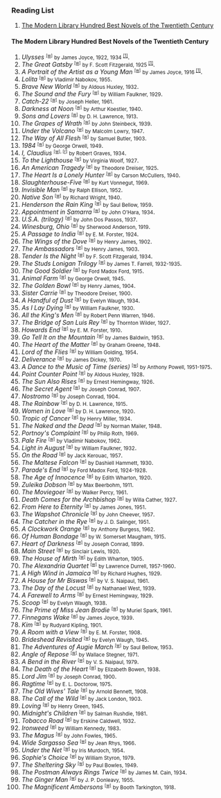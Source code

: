 <h3>Reading List</h3>

<ol>
  <li><a href="#m1">The Modern Library Hundred Best Novels of the Twentieth Century</a></li>
</ol>

<h4><a name="m1">The Modern Library Hundred Best Novels of the Twentieth Century</a></h4>
<ol>
  <li><cite>Ulysses</cite> <small><sup><a href="https://en.wikipedia.org/wiki/Ulysses_(novel)">[w]</a></sup></small> <small>by James Joyce, 1922, 1934 <sup><a href="https://archive.org/details/in.ernet.dli.2015.460204">[1]</a></sup></small>.</li>
  <li><cite>The Great Gatsby</cite> <small><sup><a href="https://en.wikipedia.org/wiki/The_Great_Gatsby">[w]</a></sup></small> <small>by F. Scott Fitzgerald, 1925 <sup><a href="https://archive.org/details/in.ernet.dli.2015.184960">[1]</a></sup></small>.</li>
    <li><cite>A Portrait of the Artist as a Young Man</cite> <small><sup><a href="https://en.wikipedia.org/wiki/A_Portrait_of_the_Artist_as_a_Young_Man">[w]</a></sup></small> <small>by James Joyce, 1916 <sup><a href="https://archive.org/details/portraitofartist00joycrich">[1]</a></sup></small>.</li>
    <li><cite>Lolita</cite> <small><sup><a href="https://en.wikipedia.org/wiki/Lolita">[w]</a></sup></small> <small>by Vladimir Nabokov, 1955</small>.</li>
    <li><cite>Brave New World</cite> <small><sup><a href="https://en.wikipedia.org/wiki/Brave_New_World">[w]</a></sup></small> <small>by Aldous Huxley, 1932</small>.</li>
    <li><cite>The Sound and the Fury</cite> <small><sup><a href="https://en.wikipedia.org/wiki/The_Sound_and_the_Fury">[w]</a></sup></small> <small>by William Faulkner, 1929</small>.</li>
    <li><cite>Catch-22</cite> <small><sup><a href="https://en.wikipedia.org/wiki/Catch-22">[w]</a></sup></small> <small>by Joseph Heller, 1961</small>.</li>
    <li><cite>Darkness at Noon</cite> <small><sup><a href="https://en.wikipedia.org/wiki/Darkness_at_Noon">[w]</a></sup></small> <small>by Arthur Koestler, 1940</small>.</li>
    <li><cite>Sons and Lovers</cite> <small><sup><a href="https://en.wikipedia.org/wiki/Sons_and_Lovers">[w]</a></sup></small> <small>by D. H. Lawrence, 1913</small>.</li>
    <li><cite>The Grapes of Wrath</cite> <small><sup><a href="https://en.wikipedia.org/wiki/The_Grapes_of_Wrath">[w]</a></sup></small> <small>by John Steinbeck, 1939</small>.</li>
    <li><cite>Under the Volcano</cite> <small><sup><a href="https://en.wikipedia.org/wiki/Under_the_Volcano">[w]</a></sup></small> <small>by Malcolm Lowry, 1947</small>.</li>
    <li><cite>The Way of All Flesh</cite> <small><sup><a href="https://en.wikipedia.org/wiki/The_Way_of_All_Flesh">[w]</a></sup></small> <small>by Samuel Butler, 1903</small>.</li>
    <li><cite>1984</cite> <small><sup><a href="https://en.wikipedia.org/wiki/Nineteen_Eighty-Four">[w]</a></sup></small> <small>by George Orwell, 1949</small>.</li>
    <li><cite>I, Claudius</cite> <small><sup><a href="https://en.wikipedia.org/wiki/I,_Claudius">[w]</a>, <a href="https://www.goodreads.com/book/show/480699.I_Claudius">[r]</a></sup></small> <small>by Robert Graves, 1934</small>.</li>
    <li><cite>To the Lighthouse</cite> <small><sup><a href="https://en.wikipedia.org/wiki/To_the_Lighthouse">[w]</a></sup></small> <small>by Virginia Woolf, 1927</small>.</li>
    <li><cite>An American Tragedy</cite> <small><sup><a href="https://en.wikipedia.org/wiki/An_American_Tragedy">[w]</a></sup></small> <small>by Theodore Dreiser, 1925</small>.</li>
    <li><cite>The Heart Is a Lonely Hunter</cite> <small><sup><a href="https://en.wikipedia.org/wiki/The_Heart_Is_a_Lonely_Hunter">[w]</a></sup></small> <small>by Carson McCullers, 1940</small>.</li>
    <li><cite>Slaughterhouse-Five</cite> <small><sup><a href="https://en.wikipedia.org/wiki/Slaughterhouse-Five">[w]</a></sup></small> <small>by Kurt Vonnegut, 1969</small>.</li>
    <li><cite>Invisible Man</cite> <small><sup><a href="https://en.wikipedia.org/wiki/Invisible_Man">[w]</a></sup></small> <small>by Ralph Ellison, 1952</small>.</li>
    <li><cite>Native Son</cite> <small><sup><a href="https://en.wikipedia.org/wiki/Native_Son">[w]</a></sup></small> <small>by Richard Wright, 1940</small>.</li>
    <li><cite>Henderson the Rain King</cite> <small><sup><a href="https://en.wikipedia.org/wiki/Henderson_the_Rain_King">[w]</a></sup></small> <small>by Saul Bellow, 1959</small>.</li>
    <li><cite>Appointment in Samarra</cite> <small><sup><a href="https://en.wikipedia.org/wiki/Appointment_in_Samarra">[w]</a></sup></small> <small>by John O’Hara, 1934</small>.</li>
    <li><cite>U.S.A. (trilogy)</cite> <small><sup><a href="https://en.wikipedia.org/wiki/U.S.A._(trilogy)">[w]</a></sup></small> <small>by John Dos Passos, 1937</small>.</li>
    <li><cite>Winesburg, Ohio</cite> <small><sup><a href="https://en.wikipedia.org/wiki/Winesburg,_Ohio">[w]</a></sup></small> <small>by Sherwood Anderson, 1919</small>.</li>
    <li><cite>A Passage to India</cite> <small><sup><a href="https://en.wikipedia.org/wiki/A_Passage_to_India">[w]</a></sup></small> <small>by E. M. Forster, 1924</small>.</li>
    <li><cite>The Wings of the Dove</cite> <small><sup><a href="https://en.wikipedia.org/wiki/The_Wings_of_the_Dove">[w]</a></sup></small> <small>by Henry James, 1902</small>.</li>
    <li><cite>The Ambassadors</cite> <small><sup><a href="https://en.wikipedia.org/wiki/The_Ambassadors">[w]</a></sup></small> <small>by Henry James, 1903</small>.</li>
    <li><cite>Tender Is the Night</cite> <small><sup><a href="https://en.wikipedia.org/wiki/Tender_Is_the_Night">[w]</a></sup></small> <small>by F. Scott Fitzgerald, 1934</small>.</li>
    <li><cite>The Studs Lonigan Trilogy</cite> <small><sup><a href="https://en.wikipedia.org/wiki/Studs_Lonigan">[w]</a></sup></small> <small>by James T. Farrell, 1932-1935</small>.</li>
    <li><cite>The Good Soldier</cite> <small><sup><a href="https://en.wikipedia.org/wiki/The_Good_Soldier">[w]</a></sup></small> <small>by Ford Madox Ford, 1915</small>.</li>
    <li><cite>Animal Farm</cite> <small><sup><a href="https://en.wikipedia.org/wiki/Animal_Farm">[w]</a></sup></small> <small>by George Orwell, 1945</small>.</li>
    <li><cite>The Golden Bowl</cite> <small><sup><a href="https://en.wikipedia.org/wiki/The_Golden_Bowl">[w]</a></sup></small> <small>by Henry James, 1904</small>.</li>
    <li><cite>Sister Carrie</cite> <small><sup><a href="https://en.wikipedia.org/wiki/Sister_Carrie">[w]</a></sup></small> <small>by Theodore Dreiser, 1900</small>.</li>
    <li><cite>A Handful of Dust</cite> <small><sup><a href="https://en.wikipedia.org/wiki/A_Handful_of_Dust">[w]</a></sup></small> <small>by Evelyn Waugh, 1934</small>.</li>
    <li><cite>As I Lay Dying</cite> <small><sup><a href="https://en.wikipedia.org/wiki/As_I_Lay_Dying">[w]</a></sup></small> <small>by William Faulkner, 1930</small>.</li>
    <li><cite>All the King's Men</cite> <small><sup><a href="https://en.wikipedia.org/wiki/All_the_King%27s_Men">[w]</a></sup></small> <small>by Robert Penn Warren, 1946</small>.</li>
    <li><cite>The Bridge of San Luis Rey</cite> <small><sup><a href="https://en.wikipedia.org/wiki/The_Bridge_of_San_Luis_Rey">[w]</a></sup></small> <small>by Thornton Wilder, 1927</small>.</li>
    <li><cite>Howards End</cite> <small><sup><a href="https://en.wikipedia.org/wiki/Howards_End">[w]</a></sup></small> <small>by E. M. Forster, 1910</small>.</li>
    <li><cite>Go Tell It on the Mountain</cite> <small><sup><a href="https://en.wikipedia.org/wiki/Go_Tell_It_on_the_Mountain_(novel)">[w]</a></sup></small> <small>by James Baldwin, 1953</small>.</li>
    <li><cite>The Heart of the Matter</cite> <small><sup><a href="https://en.wikipedia.org/wiki/The_Heart_of_the_Matter">[w]</a></sup></small> <small>by Graham Greene, 1948</small>.</li>
    <li><cite>Lord of the Flies</cite> <small><sup><a href="https://en.wikipedia.org/wiki/Lord_of_the_Flies">[w]</a></sup></small> <small>by William Golding, 1954</small>.</li>
    <li><cite>Deliverance</cite> <small><sup><a href="https://en.wikipedia.org/wiki/Deliverance_(novel)">[w]</a></sup></small> <small>by James Dickey, 1970</small>.</li>
    <li><cite>A Dance to the Music of Time (series)</cite> <small><sup><a href="https://en.wikipedia.org/wiki/A_Dance_to_the_Music_of_Time">[w]</a></sup></small> <small>by Anthony Powell, 1951-1975</small>.</li>
    <li><cite>Point Counter Point</cite> <small><sup><a href="https://en.wikipedia.org/wiki/Point_Counter_Point">[w]</a></sup></small> <small>by Aldous Huxley, 1928</small>.</li>
    <li><cite>The Sun Also Rises</cite> <small><sup><a href="https://en.wikipedia.org/wiki/The_Sun_Also_Rises">[w]</a></sup></small> <small>by Ernest Hemingway, 1926</small>.</li>
    <li><cite>The Secret Agent</cite> <small><sup><a href="https://en.wikipedia.org/wiki/The_Secret_Agent">[w]</a></sup></small> <small>by Joseph Conrad, 1907</small>.</li>
    <li><cite>Nostromo</cite> <small><sup><a href="https://en.wikipedia.org/wiki/Nostromo">[w]</a></sup></small> <small>by Joseph Conrad, 1904</small>.</li>
    <li><cite>The Rainbow</cite> <small><sup><a href="https://en.wikipedia.org/wiki/The_Rainbow">[w]</a></sup></small> <small>by D. H. Lawrence, 1915</small>.</li>
    <li><cite>Women in Love</cite> <small><sup><a href="https://en.wikipedia.org/wiki/Women_in_Love">[w]</a></sup></small> <small>by D. H. Lawrence, 1920</small>.</li>
    <li><cite>Tropic of Cancer</cite> <small><sup><a href="https://en.wikipedia.org/wiki/Tropic_of_Cancer_(novel)">[w]</a></sup></small> <small>by Henry Miller, 1934</small>.</li>
    <li><cite>The Naked and the Dead</cite> <small><sup><a href="https://en.wikipedia.org/wiki/The_Naked_and_the_Dead">[w]</a></sup></small> <small>by Norman Mailer, 1948</small>.</li>
    <li><cite>Portnoy's Complaint</cite> <small><sup><a href="https://en.wikipedia.org/wiki/Portnoy%27s_Complaint">[w]</a></sup></small> <small>by Philip Roth, 1969</small>.</li>
    <li><cite>Pale Fire</cite> <small><sup><a href="https://en.wikipedia.org/wiki/Pale_Fire">[w]</a></sup></small> <small>by Vladimir Nabokov, 1962</small>.</li>
    <li><cite>Light in August</cite> <small><sup><a href="https://en.wikipedia.org/wiki/Light_in_August">[w]</a></sup></small> <small>by William Faulkner, 1932</small>.</li>
    <li><cite>On the Road</cite> <small><sup><a href="https://en.wikipedia.org/wiki/On_the_Road">[w]</a></sup></small> <small>by Jack Kerouac, 1957</small>.</li>
    <li><cite>The Maltese Falcon</cite> <small><sup><a href="https://en.wikipedia.org/wiki/The_Maltese_Falcon_(novel)">[w]</a></sup></small> <small>by Dashiell Hammett, 1930</small>.</li>
    <li><cite>Parade's End</cite> <small><sup><a href="https://en.wikipedia.org/wiki/Parade%27s_End">[w]</a></sup></small> <small>by Ford Madox Ford, 1924-1928</small>.</li>
    <li><cite>The Age of Innocence</cite> <small><sup><a href="https://en.wikipedia.org/wiki/The_Age_of_Innocence">[w]</a></sup></small> <small>by Edith Wharton, 1920</small>.</li>
    <li><cite>Zuleika Dobson</cite> <small><sup><a href="https://en.wikipedia.org/wiki/Zuleika_Dobson">[w]</a></sup></small> <small>by Max Beerbohm, 1911</small>.</li>
    <li><cite>The Moviegoer</cite> <small><sup><a href="https://en.wikipedia.org/wiki/The_Moviegoer">[w]</a></sup></small> <small>by Walker Percy, 1961</small>.</li>
    <li><cite>Death Comes for the Archbishop</cite> <small><sup><a href="https://en.wikipedia.org/wiki/Death_Comes_for_the_Archbishop">[w]</a></sup></small> <small>by Willa Cather, 1927</small>.</li>
    <li><cite>From Here to Eternity</cite> <small><sup><a href="https://en.wikipedia.org/wiki/From_Here_to_Eternity_(novel)">[w]</a></sup></small> <small>by James Jones, 1951</small>.</li>
    <li><cite>The Wapshot Chronicle</cite> <small><sup><a href="https://en.wikipedia.org/wiki/The_Wapshot_Chronicle">[w]</a></sup></small> <small>by John Cheever, 1957</small>.</li>
    <li><cite>The Catcher in the Rye</cite> <small><sup><a href="https://en.wikipedia.org/wiki/The_Catcher_in_the_Rye">[w]</a></sup></small> <small>by J. D. Salinger, 1951</small>.</li>
    <li><cite>A Clockwork Orange</cite> <small><sup><a href="https://en.wikipedia.org/wiki/A_Clockwork_Orange_(novel)">[w]</a></sup></small> <small>by Anthony Burgess, 1962</small>.</li>
    <li><cite>Of Human Bondage</cite> <small><sup><a href="https://en.wikipedia.org/wiki/Of_Human_Bondage">[w]</a></sup></small> <small>by W. Somerset Maugham, 1915</small>.</li>
    <li><cite>Heart of Darkness</cite> <small><sup><a href="https://en.wikipedia.org/wiki/Heart_of_Darkness">[w]</a></sup></small> <small>by Joseph Conrad, 1899</small>.</li>
    <li><cite>Main Street</cite> <small><sup><a href="https://en.wikipedia.org/wiki/Main_Street_(novel)">[w]</a></sup></small> <small>by Sinclair Lewis, 1920</small>.</li>
    <li><cite>The House of Mirth</cite> <small><sup><a href="https://en.wikipedia.org/wiki/The_House_of_Mirth">[w]</a></sup></small> <small>by Edith Wharton, 1905</small>.</li>
    <li><cite>The Alexandria Quartet</cite> <small><sup><a href="https://en.wikipedia.org/wiki/The_Alexandria_Quartet">[w]</a></sup></small> <small>by Lawrence Durrell, 1957-1960</small>.</li>
    <li><cite>A High Wind in Jamaica</cite> <small><sup><a href="https://en.wikipedia.org/wiki/A_High_Wind_in_Jamaica_(novel)">[w]</a></sup></small> <small>by Richard Hughes, 1929</small>.</li>
    <li><cite>A House for Mr Biswas</cite> <small><sup><a href="https://en.wikipedia.org/wiki/A_House_for_Mr_Biswas">[w]</a></sup></small> <small>by V. S. Naipaul, 1961</small>.</li>
    <li><cite>The Day of the Locust</cite> <small><sup><a href="https://en.wikipedia.org/wiki/The_Day_of_the_Locust">[w]</a></sup></small> <small>by Nathanael West, 1939</small>.</li>
    <li><cite>A Farewell to Arms</cite> <small><sup><a href="https://en.wikipedia.org/wiki/A_Farewell_to_Arms">[w]</a></sup></small> <small>by Ernest Hemingway, 1929</small>.</li>
    <li><cite>Scoop</cite> <small><sup><a href="https://en.wikipedia.org/wiki/Scoop_(novel)">[w]</a></sup></small> <small>by Evelyn Waugh, 1938</small>.</li>
    <li><cite>The Prime of Miss Jean Brodie</cite> <small><sup><a href="https://en.wikipedia.org/wiki/The_Prime_of_Miss_Jean_Brodie_(novel)">[w]</a></sup></small> <small>by Muriel Spark, 1961</small>.</li>
    <li><cite>Finnegans Wake</cite> <small><sup><a href="https://en.wikipedia.org/wiki/Finnegans_Wake">[w]</a></sup></small> <small>by James Joyce, 1939</small>.</li>
    <li><cite>Kim</cite> <small><sup><a href="https://en.wikipedia.org/wiki/Kim_(novel)">[w]</a></sup></small> <small>by Rudyard Kipling, 1901</small>.</li>
    <li><cite>A Room with a View</cite> <small><sup><a href="https://en.wikipedia.org/wiki/A_Room_with_a_View">[w]</a></sup></small> <small>by E. M. Forster, 1908</small>.</li>
    <li><cite>Brideshead Revisited</cite> <small><sup><a href="https://en.wikipedia.org/wiki/Brideshead_Revisited">[w]</a></sup></small> <small>by Evelyn Waugh, 1945</small>.</li>
    <li><cite>The Adventures of Augie March</cite> <small><sup><a href="https://en.wikipedia.org/wiki/The_Adventures_of_Augie_March">[w]</a></sup></small> <small>by Saul Bellow, 1953</small>.</li>
    <li><cite>Angle of Repose</cite> <small><sup><a href="https://en.wikipedia.org/wiki/Angle_of_Repose">[w]</a></sup></small> <small>by Wallace Stegner, 1971</small>.</li>
    <li><cite>A Bend in the River</cite> <small><sup><a href="https://en.wikipedia.org/wiki/A_Bend_in_the_River">[w]</a></sup></small> <small>by V. S. Naipaul, 1979</small>.</li>
    <li><cite>The Death of the Heart</cite> <small><sup><a href="https://en.wikipedia.org/wiki/The_Death_of_the_Heart">[w]</a></sup></small> <small>by Elizabeth Bowen, 1938</small>.</li>
    <li><cite>Lord Jim</cite> <small><sup><a href="https://en.wikipedia.org/wiki/Lord_Jim">[w]</a></sup></small> <small>by Joseph Conrad, 1900</small>.</li>
    <li><cite>Ragtime</cite> <small><sup><a href="https://en.wikipedia.org/wiki/Ragtime_(novel)">[w]</a></sup></small> <small>by E. L. Doctorow, 1975</small>.</li>
    <li><cite>The Old Wives' Tale</cite> <small><sup><a href="https://en.wikipedia.org/wiki/The_Old_Wives%27_Tale">[w]</a></sup></small> <small>by Arnold Bennett, 1908</small>.</li>
    <li><cite>The Call of the Wild</cite> <small><sup><a href="https://en.wikipedia.org/wiki/The_Call_of_the_Wild">[w]</a></sup></small> <small>by Jack London, 1903</small>.</li>
    <li><cite>Loving</cite> <small><sup><a href="https://en.wikipedia.org/wiki/Loving_(novel)">[w]</a></sup></small> <small>by Henry Green, 1945</small>.</li>
    <li><cite>Midnight's Children</cite> <small><sup><a href="https://en.wikipedia.org/wiki/Midnight%27s_Children">[w]</a></sup></small> <small>by Salman Rushdie, 1981</small>.</li>
    <li><cite>Tobacco Road</cite> <small><sup><a href="https://en.wikipedia.org/wiki/Tobacco_Road_(novel)">[w]</a></sup></small> <small>by Erskine Caldwell, 1932</small>.</li>
    <li><cite>Ironweed</cite> <small><sup><a href="https://en.wikipedia.org/wiki/Ironweed_(novel)">[w]</a></sup></small> <small>by William Kennedy, 1983</small>.</li>
    <li><cite>The Magus</cite> <small><sup><a href="https://en.wikipedia.org/wiki/The_Magus_(novel)">[w]</a></sup></small> <small>by John Fowles, 1965</small>.</li>
    <li><cite>Wide Sargasso Sea</cite> <small><sup><a href="https://en.wikipedia.org/wiki/Wide_Sargasso_Sea">[w]</a></sup></small> <small>by Jean Rhys, 1966</small>.</li>
    <li><cite>Under the Net</cite> <small><sup><a href="https://en.wikipedia.org/wiki/Under_the_Net">[w]</a></sup></small> <small>by Iris Murdoch, 1954</small>.</li>
    <li><cite>Sophie's Choice</cite> <small><sup><a href="https://en.wikipedia.org/wiki/Sophie%27s_Choice_(novel)">[w]</a></sup></small> <small>by William Styron, 1979</small>.</li>
    <li><cite>The Sheltering Sky</cite> <small><sup><a href="https://en.wikipedia.org/wiki/The_Sheltering_Sky">[w]</a></sup></small> <small>by Paul Bowles, 1949</small>.</li>
    <li><cite>The Postman Always Rings Twice</cite> <small><sup><a href="https://en.wikipedia.org/wiki/The_Postman_Always_Rings_Twice_(novel)">[w]</a></sup></small> <small>by James M. Cain, 1934</small>.</li>
    <li><cite>The Ginger Man</cite> <small><sup><a href="https://en.wikipedia.org/wiki/The_Ginger_Man">[w]</a></sup></small> <small>by J. P. Donleavy, 1955</small>.</li>
    <li><cite>The Magnificent Ambersons</cite> <small><sup><a href="https://en.wikipedia.org/wiki/The_Magnificent_Ambersons">[w]</a></sup></small> <small>by Booth Tarkington, 1918</small>.</li>
</ol>
